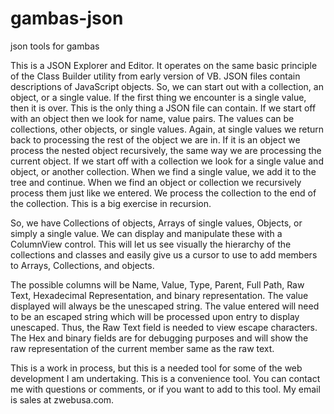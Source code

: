 # gambas-json
json tools for gambas

This is a JSON Explorer and Editor. It operates on the same basic principle of the Class Builder utility from early version of VB. JSON files contain descriptions of JavaScript objects. So, we can start out with a collection, an object, or a single value. If the first thing we encounter is a single value, then it is over. This is the only thing a JSON file can contain. If we start off with an object then we look for name, value pairs. The values can be collections, other objects, or single values. Again, at single values we return back to processing the rest of the object we are in. If it is an object we process the nested object recursively, the same way we are processing the current object. If we start off with a collection we look for a single value and object, or another collection. When we find a single value, we add it to the tree and continue. When we find an object or collection we recursively process them just like we entered. We process the collection to the end of the collection. This is a big exercise in recursion.

So, we have Collections of objects, Arrays of single values, Objects, or simply a single value. We can display and manipulate these with a ColumnView control. This will let us see visually the hierarchy of the collections and classes and easily give us a cursor to use to add members to Arrays, Collections, and objects. 

The possible columns will be Name, Value, Type, Parent, Full Path, Raw Text, Hexadecimal Representation, and binary representation. The value displayed will always be the unescaped string. The value entered will need to be an escaped string which will be processed upon entry to display unescaped.  Thus, the Raw Text field is needed to view escape characters. The Hex and binary fields are for debugging purposes and will show the raw representation of the current member same as the raw text. 

This is a work in process, but this is a needed tool for some of the web development I am undertaking. This is a convenience tool.
You can contact me with questions or comments, or if you want to add to this tool. My email is sales at zwebusa.com.
